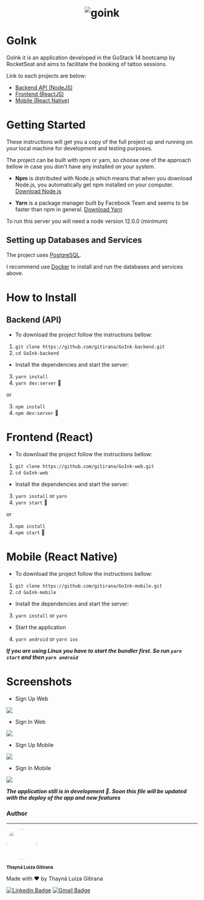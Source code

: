 <h1 align="center">
<img src="https://raw.githubusercontent.com/gitirana/GoInk-web/main/src/assets/logo.svg" alt="goink" />
</h1>

# GoInk
GoInk it is an application developed in the GoStack 14 bootcamp by RocketSeat and aims to facilitate the booking of tattoo sessions.

Link to each projects are below:

* [Backend API (NodeJS)](https://github.com/gitirana/GoInk-backend)
* [Frontend (ReactJS)](https://github.com/gitirana/GoInk-web)
* [Mobile (React Native)](https://github.com/gitirana/GoInk-mobile)

# Getting Started 

These instructions will get you a copy of the full project up and running on your local machine for development and testing purposes.

The project can be built with npm or yarn, so choose one of the approach bellow in case you don't have any installed on your system.

* **Npm** is distributed with Node.js which means that when you download Node.js, you automatically get npm installed on your computer. [Download Node.js](https://nodejs.org/en/download/)

* **Yarn** is a package manager built by Facebook Team and seems to be faster than npm in general.  [Download Yarn](https://yarnpkg.com/en/docs/install)

To run this server you will need a node version 12.0.0 (minimum) 

## Setting up Databases and Services

The project uses [PostgreSQL](https://www.postgresql.org).

I recommend use [Docker](https://www.docker.com) to install and run the databases and services above.

# How to Install

## Backend (API)

* To download the project follow the instructions bellow:


1. `git clone https://github.com/gitirana/GoInk-backend.git`
2. `cd GoInk-backend`


* Install the dependencies and start the server:


3. `yarn install`
4. `yarn dev:server` 🥳

or 

3. `npm install`
4. `npm dev:server` 🥳

# Frontend (React)

* To download the project follow the instructions bellow:


1. `git clone https://github.com/gitirana/GoInk-web.git`
2. `cd GoInk-web`


* Install the dependencies and start the server:


3. `yarn install` or `yarn`
4. `yarn start` 🥳

or 

3. `npm install`
4. `npm start` 🥳

# Mobile (React Native)

* To download the project follow the instructions bellow:

1. `git clone https://github.com/gitirana/GoInk-mobile.git`
2. `cd GoInk-mobile`


* Install the dependencies and start the server:


3. `yarn install` or `yarn`

* Start the application

4. `yarn android` or `yarn ios`

***If you are using Linux you have to start the bundler first. So run `yarn start` and then `yarn android`***

# Screenshots 

* Sign Up Web 

![](https://raw.githubusercontent.com/gitirana/GoInk/main/screenshots/signUp.png)

* Sign In Web 

![](https://raw.githubusercontent.com/gitirana/GoInk/main/screenshots/signIn.png)

* Sign Up Mobile 

![](https://raw.githubusercontent.com/gitirana/GoInk/main/screenshots/SignUp.png)

* Sign In Mobile 

![](https://raw.githubusercontent.com/gitirana/GoInk/main/screenshots/SignIn.png)

***The application still is in development 🚧. Soon this file will be updated with the deploy of the app and new features***

### Author
---

<img style="border-radius: 50%;" src="https://avatars3.githubusercontent.com/u/61708182?s=460&u=e3d31df35b1e4e8095aa2538a17a872e7e85bc6b&v=4" width="80px;" alt="" />

<sub><b>Thayná Luiza Gitirana</b></sub>

Made with ❤️ by Thayná Luiza Gitirana

[![Linkedin Badge](https://img.shields.io/badge/-@gitirana-blue?style=flat-square&logo=Linkedin&logoColor=white&link=https://www.linkedin.com/in/gitirana/)](https://www.linkedin.com/in/gitirana/) [![Gmail Badge](https://img.shields.io/badge/-thaynalgc@gmail.com-c14438?style=flat-square&logo=Gmail&logoColor=white&link=mailto:thaynalgc@gmail.com)](mailto:thaynalgc@gmail.com)

